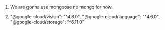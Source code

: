1. We are gonna use mongoose no mongo for now.

2.  "@google-cloud/vision": "^4.6.0",
    "@google-cloud/language": "^4.6.0",
    "@google-cloud/storage": "^6.11.0"